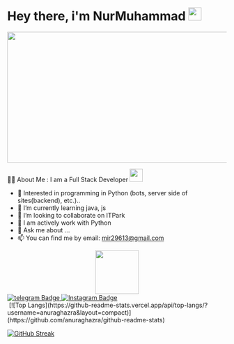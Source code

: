  <h1>
  Hey there, i'm NurMuhammad
  <img src="https://media.giphy.com/media/hvRJCLFzcasrR4ia7z/giphy.gif" width="30px"/>
</h1>
<div align="center">
  <img src="https://media.giphy.com/media/dWesBcTLavkZuG35MI/giphy.gif" width="600" height="300"/>
</div>

:woman_technologist: About Me :
I am a Full Stack Developer <img src="https://media.giphy.com/media/WUlplcMpOCEmTGBtBW/giphy.gif" width="30"> 

- 🔭 Interested in programming in Python (bots, server side of sites(backend), etc.)..
- 🌱 I’m currently learning java, js 
- 👯 I’m looking to collaborate on ITPark
- 🤔 I am actively work with Python
- 💬 Ask me about ...
- 📫 You can find me by email: mir29613@gmail.com

<div id="header" align="center">
  <img src="https://media.giphy.com/media/M9gbBd9nbDrOTu1Mqx/giphy.gif" width="100"/>
</div>

 
 
 

<div id="badges">
  <a href="https://t.me/nurmuhammad_mr">
    <img src="https://img.shields.io/badge/Telegram-blue?style=for-the-badge&logo=telegram&logoColor=white" alt="telegram Badge"/>
  </a>
  <a href="https://instagram.com/3d_lux_panels/">
    <img src="https://img.shields.io/badge/Instagram-red?style=for-the-badge&logo=instagram&logoColor=white" alt="Instagram Badge"/>
  </a>
</div>

 
<img src="https://komarev.com/ghpvc/?username=your-github-username&style=flat-square&color=blue" alt=""/>
[![Top Langs](https://github-readme-stats.vercel.app/api/top-langs/?username=anuraghazra&layout=compact)](https://github.com/anuraghazra/github-readme-stats)


 
[![GitHub Streak](https://github-readme-streak-stats.herokuapp.com/?user=DenverCoder1)](https://git.io/streak-stats)




